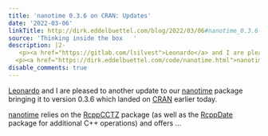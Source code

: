```yaml
---
title: 'nanotime 0.3.6 on CRAN: Updates'
date: '2022-03-06'
linkTitle: http://dirk.eddelbuettel.com/blog/2022/03/06#nanotime_0.3.6
source: 'Thinking inside the box   '
description: |2-
   <p><a href="https://gitlab.com/lsilvest">Leonardo</a> and I are pleased to another update to our <a href="https://dirk.eddelbuettel.com/code/nanotime.html">nanotime</a> package bringing it to version 0.3.6 which landed on <a href="https://cran.r-project.org">CRAN</a> earlier today.</p>
  <p><a href="https://dirk.eddelbuettel.com/code/nanotime.html">nanotime</a> relies on the <a href="https://dirk.eddelbuettel.com/code/rcpp.cctz.html">RcppCCTZ</a> package (as well as the <a href="https://dirk.eddelbuettel.com/code/rcpp.date.html">RcppDate</a> package for additional C++ operations) and offers ...
disable_comments: true
---
```

 <p><a href="https://gitlab.com/lsilvest">Leonardo</a> and I are pleased to another update to our <a href="https://dirk.eddelbuettel.com/code/nanotime.html">nanotime</a> package bringing it to version 0.3.6 which landed on <a href="https://cran.r-project.org">CRAN</a> earlier today.</p>
<p><a href="https://dirk.eddelbuettel.com/code/nanotime.html">nanotime</a> relies on the <a href="https://dirk.eddelbuettel.com/code/rcpp.cctz.html">RcppCCTZ</a> package (as well as the <a href="https://dirk.eddelbuettel.com/code/rcpp.date.html">RcppDate</a> package for additional C++ operations) and offers ...